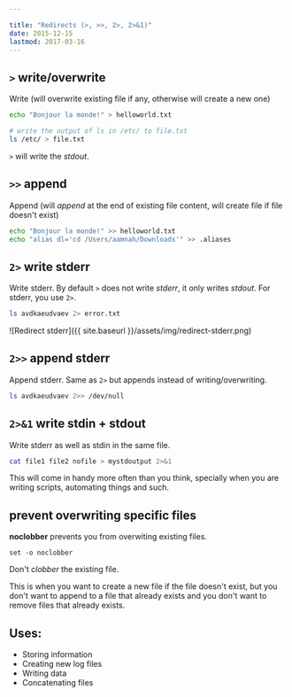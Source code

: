 ```yaml
---

title: "Redirects (>, >>, 2>, 2>&1)"
date: 2015-12-15
lastmod: 2017-03-16
---
```



## `>` write/overwrite
Write (will overwrite existing file if any, otherwise will create a new one)

```bash
echo "Bonjour la monde!" > helloworld.txt

# write the output of ls in /etc/ to file.txt
ls /etc/ > file.txt
```

`>` will write the _stdout_. 

## `>>` append
Append (will _append_ at the end of existing file content, will create file if file doesn't exist)

```bash
echo "Bonjour la monde!" >> helloworld.txt
echo "alias dl='cd /Users/aamnah/Downloads'" >> .aliases
```

## `2>` write stderr
Write stderr. By default `>` does not write _stderr_, it only writes _stdout_. For stderr, you use `2>`.

```bash
ls avdkaeudvaev 2> error.txt
```

![Redirect stderr]({{ site.baseurl }}/assets/img/redirect-stderr.png)

## `2>>` append stderr
Append stderr. Same as `2>` but appends instead of writing/overwriting.

```bash
ls avdkaeudvaev 2>> /dev/null
```

## `2>&1` write stdin + stdout
Write stderr as well as stdin in the same file.

```bash
cat file1 file2 nofile > mystdoutput 2>&1
```

This will come in handy more often than you think, specially when you are writing scripts, automating things and such.

## prevent overwriting specific files
**noclobber** prevents you from overwiting existing files.

    set -o noclobber

Don't _clobber_ the existing file.

This is when you want to create a new file if the file doesn't exist, but you don't want to append to a file that already exists and you don't want to remove files that already exists.

## Uses:
- Storing information
- Creating new log files
- Writing data
- Concatenating files
